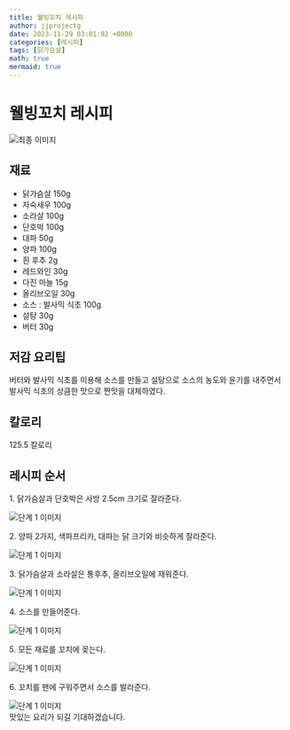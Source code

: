 ```yaml
---
title: 웰빙꼬치 레시피
author: jjprojectg
date: 2023-11-29 03:01:02 +0000
categories: [레시피]
tags: [닭가슴살]
math: true
mermaid: true
---
```

<meta name="og:type" content="website"/>
<meta charset="UTF-8"/>
<div class="header">
  <h1>웰빙꼬치 레시피</h1>
</div>

<div class="container my-4">
  <div class="row">
    <div class="col-12 col-md-6">
      <div class="recipe-image">
        <img src="http://www.foodsafetykorea.go.kr/uploadimg/cook/10_00382_2.png" class="step-image" alt="최종 이미지"/>
      </div>
    </div>
    <div class="col-12 col-md-6">
      <div class="ingredients">
        <h2>재료</h2>
        <ul class="card">
          <li> 닭가슴살 150g </li>
          <li>  자숙새우 100g </li>
          <li>  소라살 100g </li>
          <li> 단호박 100g </li>
          <li>  대파 50g </li>
          <li> 양파 100g </li>
          <li>  흰 후추 2g </li>
          <li>  레드와인 30g </li>
          <li>  다진 마늘 15g </li>
          <li>  올리브오일 30g </li>
          <li> 소스 : 발사믹 식초 100g </li>
          <li>  설탕 30g </li>
          <li>  버터 30g </li>
</ul>
      </div>
    </div>
    <div class="col-12 col-md-6">
      <div class="ingredients">
        <h2>저감 요리팁</h2>
        <div class="card"> 
          <p>
            버터와 발사믹 식초를 이용해 소스를 만들고 설탕으로 소스의 농도와 윤기를 내주면서 발사믹 식초의 상큼한 맛으로 짠맛을 대체하였다.
          </p>
        </div>
      </div>
      <div class="ingredients">
        <h2>칼로리</h2>
        <div class="card"> 
          <p>
            125.5 칼로리
          </p>
        </div>
      </div>
    </div>
  </div>

  <h2 class="my-4">레시피 순서</h2>
  <div class="card recipe-card">
    <div class="card-body recipe-step">
      <p class="card-text step-description">1. 닭가슴살과 단호박은 사방 2.5cm 크기로
잘라준다.</p>
      <img src="http://www.foodsafetykorea.go.kr/uploadimg/cook/20_00382_01.png" alt="단계 1 이미지" class="step-image"/>
    </div>
  </div>
  <div class="card recipe-card">
    <div class="card-body recipe-step">
      <p class="card-text step-description">2. 양파 2가지, 색파프리카, 대파는 닭 크기와
비슷하게 잘라준다.</p>
      <img src="http://www.foodsafetykorea.go.kr/uploadimg/cook/20_00382_02.png" alt="단계 1 이미지" class="step-image"/>
    </div>
  </div>
  <div class="card recipe-card">
    <div class="card-body recipe-step">
      <p class="card-text step-description">3. 닭가슴살과 소라살은 통후추, 올리브오일에
재워준다.</p>
      <img src="http://www.foodsafetykorea.go.kr/uploadimg/cook/20_00382_03.png" alt="단계 1 이미지" class="step-image"/>
    </div>
  </div>
  <div class="card recipe-card">
    <div class="card-body recipe-step">
      <p class="card-text step-description">4. 소스를 만들어준다.</p>
      <img src="http://www.foodsafetykorea.go.kr/uploadimg/cook/20_00382_04.png" alt="단계 1 이미지" class="step-image"/>
    </div>
  </div>
  <div class="card recipe-card">
    <div class="card-body recipe-step">
      <p class="card-text step-description">5. 모든 재료를 꼬치에 꽂는다.</p>
      <img src="http://www.foodsafetykorea.go.kr/uploadimg/cook/20_00382_05.png" alt="단계 1 이미지" class="step-image"/>
    </div>
  </div>
  <div class="card recipe-card">
    <div class="card-body recipe-step">
      <p class="card-text step-description">6. 꼬치를 팬에 구워주면서 소스를 발라준다.</p>
      <img src="http://www.foodsafetykorea.go.kr/uploadimg/cook/20_00382_06.png" alt="단계 1 이미지" class="step-image"/>
    </div>
  </div>

</div>
맛있는 요리가 되길 기대하겠습니다.
